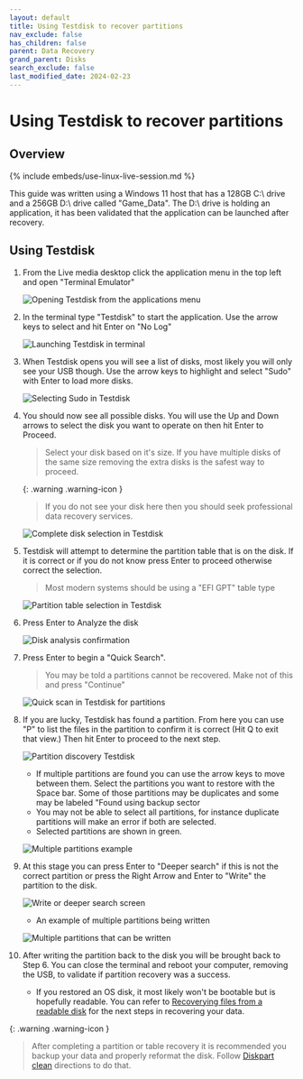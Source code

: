 ```yaml
---
layout: default
title: Using Testdisk to recover partitions
nav_exclude: false
has_children: false
parent: Data Recovery
grand_parent: Disks
search_exclude: false
last_modified_date: 2024-02-23
---
```

# Using Testdisk to recover partitions
## Overview

{% include embeds/use-linux-live-session.md %}

This guide was written using a Windows 11 host that has a 128GB C:\ drive and a 256GB D:\ drive called "Game_Data". The D:\ drive is holding an application, it has been validated that the application can be launched after recovery.

## Using Testdisk
1. From the Live media desktop click the application menu in the top left and open "Terminal Emulator"

    ![Opening Testdisk from the applications menu](/assets/testdisk/testdisk0.png)

2. In the terminal type "Testdisk" to start the application. Use the arrow keys to select and hit Enter on "No Log"

    ![Launching Testdisk in terminal](/assets/testdisk/testdisk1.png)

3. When Testdisk opens you will see a list of disks, most likely you will only see your USB though. Use the arrow keys to highlight and select "Sudo" with Enter to load more disks.

    ![Selecting Sudo in Testdisk](/assets/testdisk/testdisk2.png)

4. You should now see all possible disks. You will use the Up and Down arrows to select the disk you want to operate on then hit Enter to Proceed.

    > Select your disk based on it's size. If you have multiple disks of the same size removing the extra disks is the safest way to proceed.

    {: .warning .warning-icon }
    > If you do not see your disk here then you should seek professional data recovery services.

    ![Complete disk selection in Testdisk](/assets/testdisk/testdisk3.png)

5. Testdisk will attempt to determine the partition table that is on the disk. If it is correct or if you do not know press Enter to proceed otherwise correct the selection.

    > Most modern systems should be using a "EFI GPT" table type

    ![Partition table selection in Testdisk](/assets/testdisk/testdisk4.png)

6. Press Enter to Analyze the disk

    ![Disk analysis confirmation](/assets/testdisk/testdisk5.png)

7. Press Enter to begin a "Quick Search".

    > You may be told a partitions cannot be recovered. Make not of this and press "Continue"

    ![Quick scan in Testdisk for partitions](/assets/testdisk/testdisk6.png)

8. If you are lucky, Testdisk has found a partition. From here you can use "P" to list the files in the partition to confirm it is correct (Hit Q to exit that view.) Then hit Enter to proceed to the next step.

    ![Partition discovery Testdisk](/assets/testdisk/testdisk7.png)

    - If multiple partitions are found you can use the arrow keys to move between them. Select the partitions you want to restore with the Space bar. Some of those partitions may be duplicates and some may be labeled "Found using backup sector
    - You may not be able to select all partitions, for instance duplicate partitions will make an error if both are selected.
    - Selected partitions are shown in green.

    ![Multiple partitions example](/assets/testdisk/testdisk8.png)

9. At this stage you can press Enter to "Deeper search" if this is not the correct partition or press the Right Arrow and Enter to "Write" the partition to the disk.

    ![Write or deeper search screen](/assets/testdisk/testdisk9.png)

    - An example of multiple partitions being written

    ![Multiple partitions that can be written](/assets/testdisk/testdisk10.png)

10. After writing the partition back to the disk you will be brought back to Step 6. You can close the terminal and reboot your computer, removing the USB, to validate if partition recovery was a success.

    - If you restored an OS disk, it most likely won't be bootable but is hopefully readable. You can refer to [Recoverying files from a readable disk](/docs/disks/data-recovery/reading-linux) for the next steps in recovering your data.


{: .warning .warning-icon }
> After completing a partition or table recovery it is recommended you backup your data and properly reformat the disk. Follow [Diskpart clean](/docs/factoids/diskpart-clean) directions to do that.